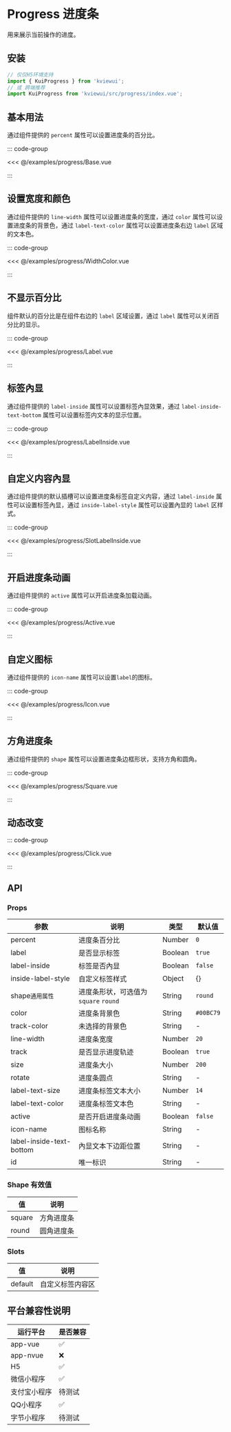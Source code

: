 # Progress 进度条

用来展示当前操作的进度。

<!--@include: ./tips/introduce.md-->

<TipsIntroduce />

## 安装
```ts
// 仅仅H5环境支持
import { KuiProgress } from 'kviewui';
// 或 跨端推荐
import KuiProgress from 'kviewui/src/progress/index.vue';
```

## 基本用法

通过组件提供的 `percent` 属性可以设置进度条的百分比。

<!-- <show-code com-type="progress" com-show-type="base" /> -->
::: code-group

<<< @/examples/progress/Base.vue

:::

## 设置宽度和颜色

通过组件提供的 `line-width` 属性可以设置进度条的宽度，通过 `color` 属性可以设置进度条的背景色，通过 `label-text-color` 属性可以设置进度条右边 `label` 区域的文本色。

<!-- <show-code com-type="progress" com-show-type="width-color" /> -->
::: code-group

<<< @/examples/progress/WidthColor.vue

:::

## 不显示百分比

组件默认的百分比是在组件右边的 `label` 区域设置，通过 `label` 属性可以关闭百分比的显示。

<!-- <show-code com-type="progress" com-show-type="label" /> -->
::: code-group

<<< @/examples/progress/Label.vue

:::

## 标签內显

通过组件提供的 `label-inside` 属性可以设置标签內显效果，通过 `label-inside-text-bottom` 属性可以设置标签内文本的显示位置。

<!-- <show-code com-type="progress" com-show-type="label-inside" /> -->
::: code-group

<<< @/examples/progress/LabelInside.vue

:::

## 自定义内容內显

通过组件提供的默认插槽可以设置进度条标签自定义内容，通过 `label-inside` 属性可以设置标签內显，通过 `inside-label-style` 属性可以设置內显的 `label` 区样式。

<!-- <show-code com-type="progress" com-show-type="slot-label-inside" /> -->
::: code-group

<<< @/examples/progress/SlotLabelInside.vue

:::

## 开启进度条动画

通过组件提供的 `active` 属性可以开启进度条加载动画。

<!-- <show-code com-type="progress" com-show-type="active" /> -->
::: code-group

<<< @/examples/progress/Active.vue

:::

## 自定义图标

通过组件提供的 `icon-name` 属性可以设置`label`的图标。

<!-- <show-code com-type="progress" com-show-type="icon-name" /> -->
::: code-group

<<< @/examples/progress/Icon.vue

:::

## 方角进度条

通过组件提供的 `shape` 属性可以设置进度条边框形状，支持方角和圆角。

<!-- <show-code com-type="progress" com-show-type="shape" /> -->
::: code-group

<<< @/examples/progress/Square.vue

:::

## 动态改变

<!-- <show-code com-type="progress" com-show-type="demo" /> -->
::: code-group

<<< @/examples/progress/Click.vue

:::

## API

### Props

| 参数 | 说明 | 类型 | 默认值
|----- | ----- | ----- | -----
| percent | 进度条百分比 | Number | `0`
| label | 是否显示标签 | Boolean | `true`
| label-inside | 标签是否內显 | Boolean | `false`
| inside-label-style | 自定义标签样式 | Object | {}
| shape`通用属性` | 进度条形状，可选值为 `square` `round` | String  | `round`
| color | 进度条背景色 | String | `#00BC79`
| track-color | 未选择的背景色 | String | -
| line-width | 进度条宽度 | Number | `20`
| track | 是否显示进度轨迹 | Boolean | `true`
| size | 进度条大小 | Number | `200`
| rotate | 进度条圆点 | String | -
| label-text-size | 进度条标签文本大小 | Number | `14`
| label-text-color | 进度条标签文本色 | String | -
| active | 是否开启进度条动画 | Boolean | `false`
| icon-name | 图标名称 | String | -
| label-inside-text-bottom | 內显文本下边距位置 | String | -
| id | 唯一标识 | String | -

### Shape 有效值
| 值 | 说明
|----|-----
| square | 方角进度条
| round | 圆角进度条

### Slots
| 值 | 说明
|----| -----
| default | 自定义标签内容区

## 平台兼容性说明
| 运行平台 | 是否兼容
| --- | ---
| app-vue | ✅
| app-nvue | ❌
| H5 | ✅
| 微信小程序 | ✅
| 支付宝小程序 | 待测试
| QQ小程序 | ✅
| 字节小程序 | 待测试